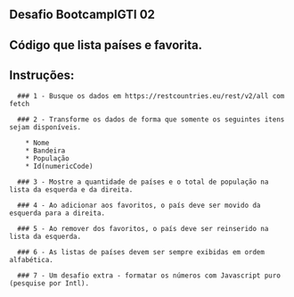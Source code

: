## Desafio BootcampIGTI 02

## Código que lista países e favorita.

## Instruções:

      ### 1 - Busque os dados em https://restcountries.eu/rest/v2/all com fetch

      ### 2 - Transforme os dados de forma que somente os seguintes itens sejam disponíveis.

        * Nome
        * Bandeira
        * População
        * Id(numericCode)

      ### 3 - Mostre a quantidade de países e o total de população na lista da esquerda e da direita.

      ### 4 - Ao adicionar aos favoritos, o país deve ser movido da esquerda para a direita.

      ### 5 - Ao remover dos favoritos, o país deve ser reinserido na lista da esquerda.

      ### 6 - As listas de países devem ser sempre exibidas em ordem alfabética.

      ### 7 - Um desafio extra - formatar os números com Javascript puro (pesquise por Intl).
